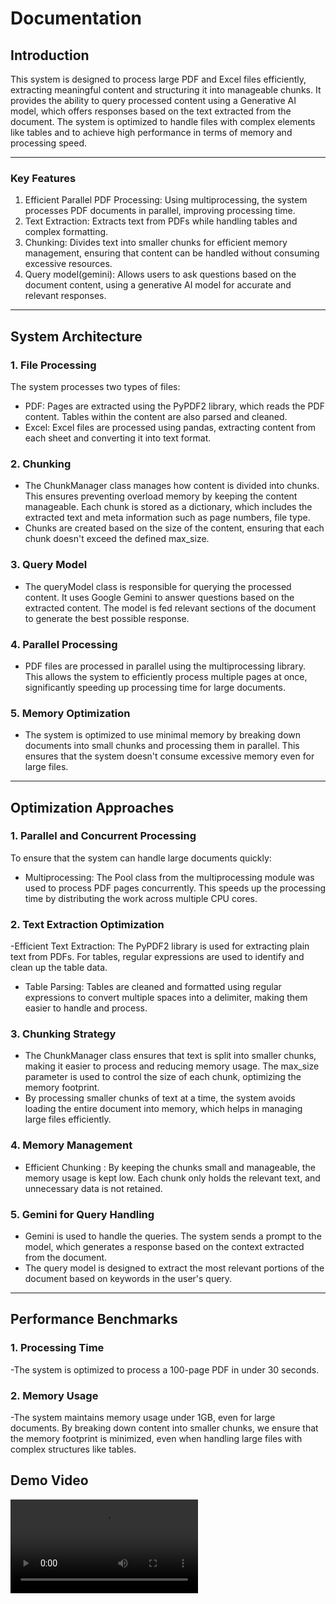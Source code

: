 # **Documentation**

## **Introduction**
This system is designed to process large PDF and Excel files efficiently, extracting meaningful content and structuring it into manageable chunks. It provides the ability to query processed content using a Generative AI model, which offers responses based on the text extracted from the document. The system is optimized to handle files with complex elements like tables and to achieve high performance in terms of memory and processing speed.

---

### **Key Features**
1. Efficient Parallel PDF Processing: Using multiprocessing, the system processes PDF documents in parallel, improving processing time.
2. Text Extraction: Extracts text from PDFs while handling tables and complex formatting.
3. Chunking: Divides text into smaller chunks for efficient memory management, ensuring that content can be handled without consuming excessive resources.
4. Query model(gemini): Allows users to ask questions based on the document content, using a generative AI model for accurate and relevant responses.

---

## **System Architecture**

### **1. File Processing**
The system processes two types of files:

- PDF: Pages are extracted using the PyPDF2 library, which reads the PDF content. Tables within the content are also parsed and cleaned.
- Excel: Excel files are processed using pandas, extracting content from each sheet and converting it into text format.

### **2.  Chunking**
- The ChunkManager class manages how content is divided into chunks. This ensures preventing overload memory by keeping the content manageable. Each chunk is stored as a dictionary, which includes the extracted text and meta information such as page numbers, file type.
- Chunks are created based on the size of the content, ensuring that each chunk doesn't exceed the defined max_size.

### **3. Query Model**
- The queryModel class is responsible for querying the processed content. It uses Google Gemini to answer questions based on the extracted content. The model is fed relevant sections of the document to generate the best possible response.

### **4. Parallel Processing**
- PDF files are processed in parallel using the multiprocessing library. This allows the system to efficiently process multiple pages at once, significantly speeding up processing time for large documents.

### **5. Memory Optimization**
- The system is optimized to use minimal memory by breaking down documents into small chunks and processing them in parallel. This ensures that the system doesn't consume excessive memory even for large files.

---

## **Optimization Approaches**

### **1. Parallel and Concurrent Processing**
To ensure that the system can handle large documents quickly:
- Multiprocessing: The Pool class from the multiprocessing module was used to process PDF pages concurrently. This speeds up the processing time by distributing the work across multiple CPU cores.

### **2. Text Extraction Optimization**
-Efficient Text Extraction: The PyPDF2 library is used for extracting plain text from PDFs. For tables, regular expressions are used to identify and clean up the table data.
- Table Parsing: Tables are cleaned and formatted using regular expressions to convert multiple spaces into a delimiter, making them easier to handle and process.
### **3. Chunking Strategy**
- The ChunkManager class ensures that text is split into smaller chunks, making it easier to process and reducing memory usage. The max_size parameter is used to control the size of each chunk, optimizing the memory footprint.
- By processing smaller chunks of text at a time, the system avoids loading the entire document into memory, which helps in managing large files efficiently.

### **4. Memory Management**
- Efficient Chunking : By keeping the chunks small and manageable, the memory usage is kept low. Each chunk only holds the relevant text, and unnecessary data is not retained.


### **5. Gemini for Query Handling**
- Gemini is used to handle the queries. The system sends a prompt to the model, which generates a response based on the context extracted from the document.
- The query model is designed to extract the most relevant portions of the document based on keywords in the user's query.

---

## **Performance Benchmarks**

### **1. Processing Time**
-The system is optimized to process a 100-page PDF in under 30 seconds.

### **2. Memory Usage**
-The system maintains memory usage under 1GB, even for large documents. By breaking down content into smaller chunks, we ensure that the memory footprint is minimized, even when handling large files with complex structures like tables.

## **Demo Video**
![Video](https://github.com/Yadunandanv08/PathOr-Internship/blob/main/DemoVideo.mp4)

